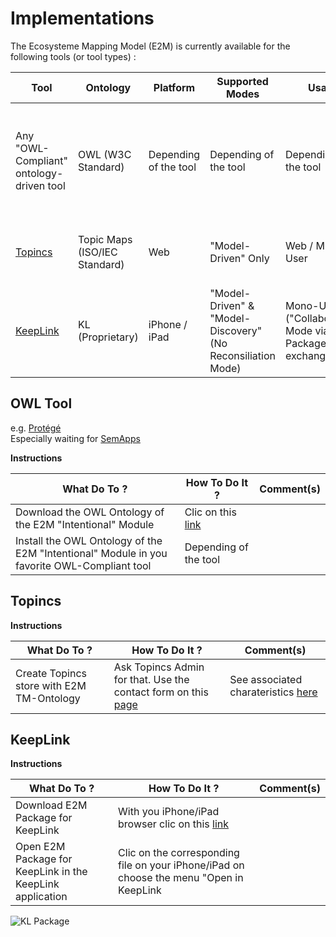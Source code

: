 Implementations
==
The Ecosysteme Mapping Model (E2M) is currently available for the following tools (or tool types) :

<table>
    <thead>
        <tr>
            <th>Tool</th>
            <th>Ontology</th>
            <th>Platform</th>      
            <th>Supported Modes</th>
            <th>Usage</th>   
            <th>Comments</th>
        </tr>
    </thead>
    <tbody>
        <tr>
            <td>Any "OWL-Compliant" ontology-driven tool</td>
            <td>OWL (W3C Standard)</td>
            <td>Depending of the tool</td>
            <td>Depending of the tool</td>
            <td>Depending of the tool</td>
            <td>OWL Ontology is available in the <a href="https://github.com/iPlumb3r/EcosystemMappingModel/tree/master/files">file</a> section  ("Intentional Module" only for now)</td>
        </tr>
        <tr>
            <td><a href="https://www.topincs.com/">Topincs</a></td>
            <td>Topic Maps (ISO/IEC  Standard)</td>
            <td>Web</td>
            <td>"Model-Driven" Only</td>
            <td>Web / Multi-User</td>
            <td>Cf <a href="https://www.topincs.com/iPlumb3rSandBox/">"Entangled Bootstrap" Repository (EBR)</a></td>
        </tr>
        <tr>
            <td><a href="http://keeplink.com/">KeepLink</a></td>
            <td>KL (Proprietary)</td>
            <td>iPhone / iPad</td>
            <td>"Model-Driven" & "Model-Discovery" (No Reconsiliation Mode)</td>
            <td>Mono-User ("Collaboration" Mode via Package exchange)</td>
            <td>Package for KeepLink available in the <a href="https://github.com/iPlumb3r/EcosystemMappingModel/tree/master/files">file</a> section</td>
        </tr>
    </tbody>
</table>


OWL Tool
-
e.g. <a href="https://protege.stanford.edu/">Protégé</a>  
Especially waiting for <a href="http://semapps.org/">SemApps</a>   

__Instructions__
<table>
    <thead>
        <tr>
            <th>What Do To ?</th>
            <th>How To Do It ?</th>
            <th>Comment(s)</th>
        </tr>
    </thead>
    <tbody>
        <tr>
            <td>Download the OWL Ontology of the E2M "Intentional" Module</td>
            <td>Clic on this <a href="https://github.com/iPlumb3r/EcosystemMappingModel/blob/master/files/EcosystemMapping_Intentional.owl">link</a></td>
            <td></td>
        </tr>
        <tr>
            <td>Install the OWL Ontology of the E2M "Intentional" Module in you favorite OWL-Compliant tool</td>
            <td>Depending of the tool</td>
            <td></td>
        </tr>
    </tbody>
</table>


Topincs
-
__Instructions__
<table>
    <thead>
        <tr>
            <th>What Do To ?</th>
            <th>How To Do It ?</th>
            <th>Comment(s)</th>
        </tr>
    </thead>
    <tbody>
        <tr>
            <td>Create Topincs store with E2M TM-Ontology</td>
            <td>Ask Topincs Admin for that. Use the contact form on this <a href="https://www.topincs.com/pricing">page</a></td>
            <td>See associated charateristics <a href="https://www.topincs.com/pricing">here</a</td>
        </tr>
    </tbody>
</table>


KeepLink
-

__Instructions__
<table>
    <thead>
        <tr>
            <th>What Do To ?</th>
            <th>How To Do It ?</th>
            <th>Comment(s)</th>
        </tr>
    </thead>
    <tbody>
        <tr>
            <td>Download E2M Package for KeepLink</td>
            <td>With you iPhone/iPad browser clic on this <a href="https://github.com/iPlumb3r/EcosystemMappingModel/blob/master/files/EcosystemMapping_v1_2020-03-05.klp">link</a></td>
            <td></td>
        </tr>
        <tr>
            <td>Open E2M Package for KeepLink in the KeepLink application</td>
            <td>Clic on the corresponding file on your iPhone/iPad on choose the menu "Open in KeepLink</td>
            <td></td>
        </tr>
    </tbody>
</table>



![KL Package](https://github.com/iPlumb3r/EcosystemMappingModel/blob/master/images/KeepLink_Package.jpg)
